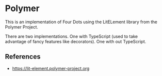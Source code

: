 # Polymer

This is an implementation of Four Dots using the LitELement library from the Polymer Project.

There are two implementations. One with TypeScript (used to take advantage of fancy features like decorators). One with out TypeScript.

## References

- https://lit-element.polymer-project.org
